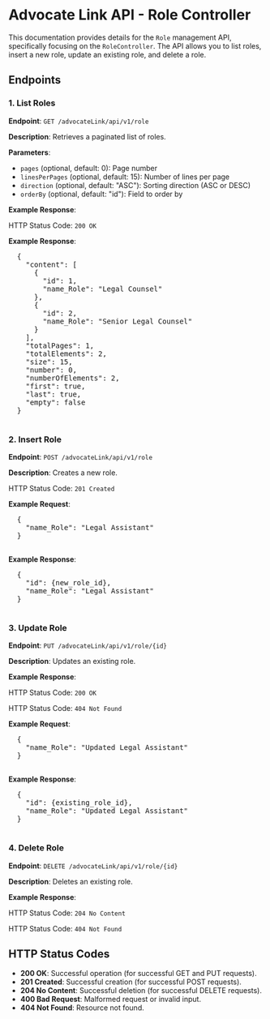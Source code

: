 <!DOCTYPE html>
</head>
<body>

  <h1>Advocate Link API - Role Controller</h1>

  <p>This documentation provides details for the <code>Role</code> management API, specifically focusing on the <code>RoleController</code>. The API allows you to list roles, insert a new role, update an existing role, and delete a role.</p>

  <h2>Endpoints</h2>

  <h3>1. List Roles</h3>

  <p><strong>Endpoint</strong>: <code>GET /advocateLink/api/v1/role</code></p>

  <p><strong>Description</strong>: Retrieves a paginated list of roles.</p>

  <p><strong>Parameters</strong>:</p>
  <ul>
    <li><code>pages</code> (optional, default: 0): Page number</li>
    <li><code>linesPerPages</code> (optional, default: 15): Number of lines per page</li>
    <li><code>direction</code> (optional, default: "ASC"): Sorting direction (ASC or DESC)</li>
    <li><code>orderBy</code> (optional, default: "id"): Field to order by</li>
  </ul>
  <p><strong>Example Response</strong>:</p>
  <p>HTTP Status Code: <code>200 OK</code></p>

  <p><strong>Example Response</strong>:</p>

  <pre>
  {
    "content": [
      {
        "id": 1,
        "name_Role": "Legal Counsel"
      },
      {
        "id": 2,
        "name_Role": "Senior Legal Counsel"
      }
    ],
    "totalPages": 1,
    "totalElements": 2,
    "size": 15,
    "number": 0,
    "numberOfElements": 2,
    "first": true,
    "last": true,
    "empty": false
  }
  </pre>

  <h3>2. Insert Role</h3>

  <p><strong>Endpoint</strong>: <code>POST /advocateLink/api/v1/role</code></p>

  <p><strong>Description</strong>: Creates a new role.</p>
  <p>HTTP Status Code: <code>201 Created</code></p>

  <p><strong>Example Request</strong>:</p>

  <pre>
  {
    "name_Role": "Legal Assistant"
  }
  </pre>

  <p><strong>Example Response</strong>:</p>

  <pre>
  {
    "id": {new_role_id},
    "name_Role": "Legal Assistant"
  }
  </pre>

  <h3>3. Update Role</h3>

  <p><strong>Endpoint</strong>: <code>PUT /advocateLink/api/v1/role/{id}</code></p>

  <p><strong>Description</strong>: Updates an existing role.</p>
  <p><strong>Example Response</strong>:</p>
  <p>HTTP Status Code: <code>200 OK</code></p>
  <p>HTTP Status Code: <code>404 Not Found</code></p>

  <p><strong>Example Request</strong>:</p>

  <pre>
  {
    "name_Role": "Updated Legal Assistant"
  }
  </pre>

  <p><strong>Example Response</strong>:</p>

  <pre>
  {
    "id": {existing_role_id},
    "name_Role": "Updated Legal Assistant"
  }
  </pre>

  <h3>4. Delete Role</h3>

  <p><strong>Endpoint</strong>: <code>DELETE /advocateLink/api/v1/role/{id}</code></p>

  <p><strong>Description</strong>: Deletes an existing role.</p>

  <p><strong>Example Response</strong>:</p>
  <p>HTTP Status Code: <code>204 No Content</code></p>
  <p>HTTP Status Code: <code>404 Not Found</code></p>

  <h2>HTTP Status Codes</h2>

  <ul>
    <li><strong>200 OK</strong>: Successful operation (for successful GET and PUT requests).</li>
    <li><strong>201 Created</strong>: Successful creation (for successful POST requests).</li>
    <li><strong>204 No Content</strong>: Successful deletion (for successful DELETE requests).</li>
    <li><strong>400 Bad Request</strong>: Malformed request or invalid input.</li>
    <li><strong>404 Not Found</strong>: Resource not found.</li>
  </ul>



